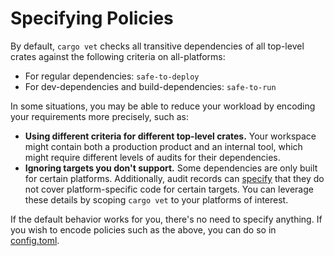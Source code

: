 # Specifying Policies

By default, `cargo vet` checks all transitive dependencies of all top-level
crates against the following criteria on all-platforms:
* For regular dependencies: `safe-to-deploy`
* For dev-dependencies and build-dependencies: `safe-to-run`

In some situations, you may be able to reduce your workload by encoding your
requirements more precisely, such as:

* **Using different criteria for different top-level crates.** Your workspace
  might contain both a production product and an internal tool, which might
require different levels of audits for their dependencies.
* **Ignoring targets you don't support.** Some dependencies are only built for
  certain platforms. Additionally, audit records can [specify](audit-entries.md#targets)
  that they do not cover platform-specific code for certain targets. You can
  leverage these details by scoping `cargo vet` to your platforms of interest.

If the default behavior works for you, there's no need to specify anything. If
you wish to encode policies such as the above, you can do so in
[config.toml](config.md#the-policy-table).
